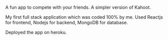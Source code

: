 A fun app to compete with your friends. A simpler version of Kahoot.

My first full stack application which was coded 100% by me. 
Used Reactjs for frontend, Nodejs for backend, MongoDB for database.

Deployed the app on heroku.
